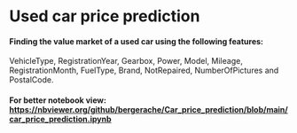 # Used car price prediction
#### Finding the value market of a used car using the following features: 
 VehicleType, RegistrationYear, Gearbox, Power, Model, Mileage, RegistrationMonth, FuelType, Brand, NotRepaired, NumberOfPictures and PostalCode. 

 #### For better notebook view: https://nbviewer.org/github/bergerache/Car_price_prediction/blob/main/car_price_prediction.ipynb